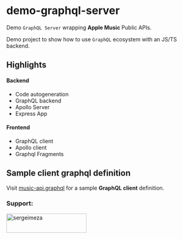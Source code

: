 # demo-graphql-server
Demo `GraphQL Server` wrapping **Apple Music** Public APIs.

Demo project to show how to use `GraphQL` ecosystem with an JS/TS backend.

## Highlights

#### Backend
- Code autogeneration
- GraphQL backend
- Apollo Server
- Express App


#### Frontend
- GraphQL client
- Apollo client
- Graphql Fragments

## Sample client graphql definition

Visit [music-api.graphql](https://github.com/SergeiMeza/demo-graphql-server/blob/49086bf78a753620b2c0602575ce41da4c6e33fd/src/sample/music-api.graphql) for a sample **GraphQL client** definition.

<h3 align="left">Support:</h3>
<p><a href="https://www.buymeacoffee.com/sergeimeza"> <img align="left" src="https://cdn.buymeacoffee.com/buttons/v2/default-yellow.png" height="50" width="210" alt="sergeimeza" /></a></p><br><br>
